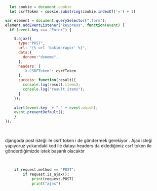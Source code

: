 ```javascript

  let cookie = document.cookie
  let csrfToken = cookie.substring(cookie.indexOf('=') + 1)

var element = document.querySelector(".form");
element.addEventListener("keypress", function(event) {
  if (event.key === "Enter") {

    $.ajax({
      type:"POST",
      url: "{% url 'bakim-rapor' %}",
      data:{
        deneme:"deneme",
      },
      headers: {
        'X-CSRFToken': csrfToken
      },
      success: function(result){
        console.log(result.items);
        console.log("result.items");
      }
    }); 
    
    alert(event.key  + " " + event.which);
    event.preventDefault();
    }
});
```

<br> 

djangoda post isteği ile csrf token i de göndermek gerekiyor . Ajax isteği yapıyoruz yukarıdaki kod ile datayı headers da eklediğimiz csrf token ile gönderdiğimizde istek başarılı olacaktır


<br>

```py
    if request.method == "POST":
        if request.is_ajax():
            print(request.POST)
            print("ajax")
```

